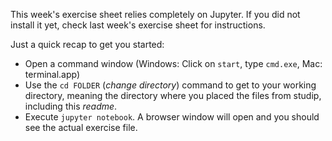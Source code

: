 This week's exercise sheet relies completely on Jupyter. If you did not install it yet, check last week's exercise sheet for instructions.

Just a quick recap to get you started:

  * Open a command window (Windows: Click on `start`, type `cmd.exe`, Mac: terminal.app)
  * Use the `cd FOLDER` (*change directory*) command to get to your working directory, meaning the directory where you placed the files from studip, including this *readme*.
  * Execute `jupyter notebook`. A browser window will open and you should see the actual exercise file.
